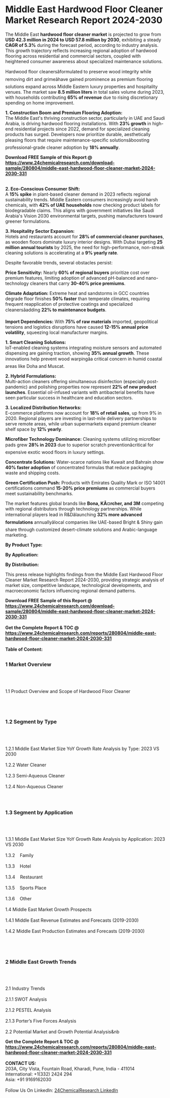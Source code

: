 <h1>Middle East Hardwood Floor Cleaner Market Research Report 2024-2030</h1><p>The Middle East <strong>hardwood floor cleaner market</strong> is projected to grow from <strong>USD 42.3 million in 2024 to USD 57.8 million by 2030</strong>, exhibiting a steady <strong>CAGR of 5.3%</strong> during the forecast period, according to industry analysis. This growth trajectory reflects increasing regional adoption of hardwood flooring across residential and commercial sectors, coupled with heightened consumer awareness about specialized maintenance solutions.</p><p>Hardwood floor cleanersâformulated to preserve wood integrity while removing dirt and grimeâhave gained prominence as premium flooring solutions expand across Middle Eastern luxury properties and hospitality venues. The market saw <strong>8.5 million liters</strong> in total sales volume during 2023, with households contributing <strong>65% of revenue</strong> due to rising discretionary spending on home improvement.</p><p><strong>1. Construction Boom and Premium Flooring Adoption:</strong><br>
The Middle East's thriving construction sector, particularly in UAE and Saudi Arabia, is driving hardwood flooring installations. With <strong>23% growth</strong> in high-end residential projects since 2022, demand for specialized cleaning products has surged. Developers now prioritize durable, aesthetically pleasing floors that require maintenance-specific solutionsâboosting professional-grade cleaner adoption by <strong>18% annually</strong>.</p><div><b>Download FREE Sample of this Report @ 
            <a href="https://www.24chemicalresearch.com/download-sample/280804/middle-east-hardwood-floor-cleaner-market-2024-2030-331">
            https://www.24chemicalresearch.com/download-sample/280804/middle-east-hardwood-floor-cleaner-market-2024-2030-331</a></b></div><br><p><strong>2. Eco-Conscious Consumer Shift:</strong><br>
A <strong>15% spike</strong> in plant-based cleaner demand in 2023 reflects regional sustainability trends. Middle Eastern consumers increasingly avoid harsh chemicals, with <strong>42% of UAE households</strong> now checking product labels for biodegradable claims. This aligns with government initiatives like Saudi Arabia's Vision 2030 environmental targets, pushing manufacturers toward greener formulations.</p><p><strong>3. Hospitality Sector Expansion:</strong><br>
Hotels and restaurants account for <strong>28% of commercial cleaner purchases</strong>, as wooden floors dominate luxury interior designs. With Dubai targeting <strong>25 million annual tourists</strong> by 2025, the need for high-performance, non-streak cleaning solutions is accelerating at a <strong>9% yearly rate</strong>.</p><p>Despite favorable trends, several obstacles persist:</p><p><strong>Price Sensitivity:</strong> Nearly <strong>60% of regional buyers</strong> prioritize cost over premium features, limiting adoption of advanced pH-balanced and nano-technology cleaners that carry <strong>30-40% price premiums</strong>.</p><p><strong>Climate Adaptation:</strong> Extreme heat and sandstorms in GCC countries degrade floor finishes <strong>50% faster</strong> than temperate climates, requiring frequent reapplication of protective coatings and specialized cleanersâadding <strong>22% to maintenance budgets</strong>.</p><p><strong>Import Dependencies:</strong> With <strong>75% of raw materials</strong> imported, geopolitical tensions and logistics disruptions have caused <strong>12-15% annual price volatility</strong>, squeezing local manufacturer margins.</p><p><strong>1. Smart Cleaning Solutions:</strong><br>
IoT-enabled cleaning systems integrating moisture sensors and automated dispensing are gaining traction, showing <strong>35% annual growth</strong>. These innovations help prevent wood warpingâa critical concern in humid coastal areas like Doha and Muscat.</p><p><strong>2. Hybrid Formulations:</strong><br>
Multi-action cleaners offering simultaneous disinfection (especially post-pandemic) and polishing properties now represent <strong>22% of new product launches</strong>. Essential oil-infused variants with antibacterial benefits have seen particular success in healthcare and education sectors.</p><p><strong>3. Localized Distribution Networks:</strong><br>
E-commerce platforms now account for <strong>18% of retail sales</strong>, up from 9% in 2020. Regional players are investing in last-mile delivery partnerships to serve remote areas, while urban supermarkets expand premium cleaner shelf space by <strong>12% yearly</strong>.</p><p><strong>Microfiber Technology Dominance:</strong> Cleaning systems utilizing microfiber pads grew <strong>28% in 2023</strong> due to superior scratch preventionâcritical for expensive exotic wood floors in luxury settings.</p><p><strong>Concentrate Solutions:</strong> Water-scarce nations like Kuwait and Bahrain show <strong>40% faster adoption</strong> of concentrated formulas that reduce packaging waste and shipping costs.</p><p><strong>Green Certification Push:</strong> Products with Emirates Quality Mark or ISO 14001 certifications command <strong>15-20% price premiums</strong> as commercial buyers meet sustainability benchmarks.</p><p>The market features global brands like <strong>Bona, KÃ¤rcher, and 3M</strong> competing with regional distributors through technology partnerships. While international players lead in R&amp;Dâlaunching <strong>32% more advanced formulations</strong> annuallyâlocal companies like UAE-based Bright &amp; Shiny gain share through customized desert-climate solutions and Arabic-language marketing.</p><p><strong>By Product Type:</strong></p><p><strong>By Application:</strong></p><p><strong>By Distribution:</strong></p><p>This press release highlights findings from the Middle East Hardwood Floor Cleaner Market Research Report 2024-2030, providing strategic analysis of market size, competitive landscape, technological developments, and macroeconomic factors influencing regional demand patterns.</p><div><b>Download FREE Sample of this Report @ 
            <a href="https://www.24chemicalresearch.com/download-sample/280804/middle-east-hardwood-floor-cleaner-market-2024-2030-331">
            https://www.24chemicalresearch.com/download-sample/280804/middle-east-hardwood-floor-cleaner-market-2024-2030-331</a></b></div><br><div><b>Get the Complete Report & TOC @ 
            <a href="https://www.24chemicalresearch.com/reports/280804/middle-east-hardwood-floor-cleaner-market-2024-2030-331">
            https://www.24chemicalresearch.com/reports/280804/middle-east-hardwood-floor-cleaner-market-2024-2030-331</a></b></div><br>
            <b>Table of Content:</b><p><h2><span style="font-size:16px"><strong>1 Market Overview&nbsp;&nbsp; &nbsp;</strong></span></h2><br />
<br />
<p>1.1 Product Overview and Scope of Hardwood Floor Cleaner&nbsp;</p><br />
<br />
<h2><strong><span style="font-size:16px">1.2 Segment by Type&nbsp;&nbsp; &nbsp;</span></strong></h2><br />
<br />
<p>1.2.1 Middle East Market Size YoY Growth Rate Analysis by Type: 2023 VS 2030&nbsp;&nbsp; &nbsp;<br /><br />
1.2.2 Water Cleaner&nbsp;&nbsp; &nbsp;<br /><br />
1.2.3 Semi-Aqueous Cleaner<br /><br />
1.2.4 Non-Aqueous Cleaner<br /><br />
<br />
<h2><span style="font-size:16px"><strong>1.3 Segment by Application&nbsp;&nbsp;</strong></span></h2><br />
<br />
<p>1.3.1 Middle East Market Size YoY Growth Rate Analysis by Application: 2023 VS 2030&nbsp;&nbsp; &nbsp;<br /><br />
1.3.2&nbsp;&nbsp; &nbsp;Family<br /><br />
1.3.3&nbsp;&nbsp; &nbsp;Hotel<br /><br />
1.3.4&nbsp;&nbsp; &nbsp;Restaurant<br /><br />
1.3.5&nbsp;&nbsp; &nbsp;Sports Place<br /><br />
1.3.6&nbsp;&nbsp; &nbsp;Other<br /><br />
1.4 Middle East Market Growth Prospects&nbsp;&nbsp; &nbsp;<br /><br />
1.4.1 Middle East Revenue Estimates and Forecasts (2019-2030)&nbsp;&nbsp; &nbsp;<br /><br />
1.4.2 Middle East Production Estimates and Forecasts (2019-2030)&nbsp;&nbsp;</p><br />
<br />
<h2><span style="font-size:16px"><strong>2 Middle East Growth Trends&nbsp;&nbsp; &nbsp;</strong></span></h2><br />
<br />
<p>2.1 Industry Trends&nbsp;&nbsp; &nbsp;<br /><br />
2.1.1 SWOT Analysis&nbsp;&nbsp; &nbsp;<br /><br />
2.1.2 PESTEL Analysis&nbsp;&nbsp; &nbsp;<br /><br />
2.1.3 Porter&rsquo;s Five Forces Analysis&nbsp;&nbsp; &nbsp;<br /><br />
2.2 Potential Market and Growth Potential Analysis&nb</p><div><b>Get the Complete Report & TOC @ 
            <a href="https://www.24chemicalresearch.com/reports/280804/middle-east-hardwood-floor-cleaner-market-2024-2030-331">
            https://www.24chemicalresearch.com/reports/280804/middle-east-hardwood-floor-cleaner-market-2024-2030-331</a></b></div><br><b>CONTACT US:</b><br>
            203A, City Vista, Fountain Road, Kharadi, Pune, India - 411014<br>
            International: +1(332) 2424 294<br>
            Asia: +91 9169162030 <br><br>
            Follow Us On LinkedIn: <a href="https://www.linkedin.com/company/24chemicalresearch/">24ChemicalResearch LinkedIn</a>